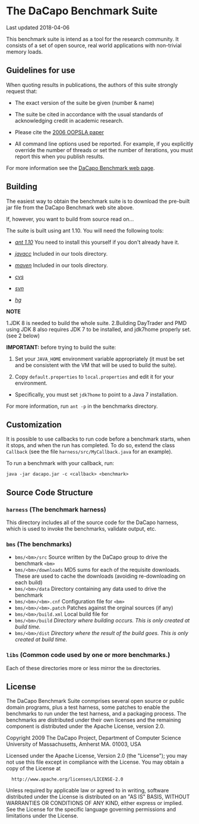 # The DaCapo Benchmark Suite

Last updated 2018-04-06

This benchmark suite is intend as a tool for the research community.
It consists of a set of open source, real world applications with
non-trivial memory loads.


## Guidelines for use

When quoting results in publications, the authors of this suite
strongly request that:

* The exact version of the suite be given (number & name)

* The suite be cited in accordance with the usual standards of acknowledging credit in academic research.

* Please cite the [2006 OOPSLA paper](http://doi.acm.org/10.1145/1167473.1167488)

* All command line options used be reported.  For example, if you explicitly override the number of threads or set the number of iterations, you must report this when you publish results. 

For more information see the [DaCapo Benchmark web page](http://dacapo-bench.org/).


## Building

The easiest way to obtain the benchmark suite is to download the pre-built jar file from the DaCapo Benchmark web site above.

If, however, you want to build from source read on...

The suite is built using ant 1.10.  You will need the following tools:

* *[ant 1.10](http://ant.apache.org)* You need to install this yourself if you don't already have it.

* *[javacc](http://javacc.dev.java.net/)* Included in our tools directory.

* *[maven](http://maven.apache.org)* Included in our tools directory.

* *[cvs](http:/www.nongnu.org/cvs)*

* *[svn](http://subversion.apache.org)*

* *[hg](https://www.mercurial-scm.org)*

**NOTE**

  1.JDK 8 is needed to build the whole suite.
  2.Building DayTrader and PMD using JDK 8 also requires JDK 7 to be installed, and jdk7home properly set. (see 2 below)

**IMPORTANT:** before trying to build the suite:

1. Set your `JAVA_HOME` environment variable appropriately (it must be set and be consistent with the VM that will be used to build the suite).

2. Copy `default.properties` to `local.properties` and edit it for your environment.

  * Specifically, you must set `jdk7home` to point to a Java 7 installation.


For more information, run `ant -p` in the benchmarks directory.

## Customization

It is possible to use callbacks to run code before a benchmark starts, when it stops, and when the run has completed.
To do so, extend the class `Callback` (see the file `harness/src/MyCallback.java` for an example).

To run a benchmark with your callback, run:

    java -jar dacapo.jar -c <callback> <benchmark>

## Source Code Structure

### `harness` (The benchmark harness)

This directory includes all of the source code for the DaCapo harness, which is used to invoke the benchmarks, validate output, etc.

	
### `bms` (The benchmarks)

* `bms/<bm>/src` Source written by the DaCapo group to drive the benchmark `<bm>`
* `bms/<bm>/downloads`	MD5 sums for each of the requisite downloads.  These are used to cache the downloads (avoiding re-downloading on each build)
* `bms/<bm>/data` Directory containing any data used to drive the benchmark
* `bms/<bm>/<bm>.cnf`	Configuration file for `<bm>`
* `bms/<bm>/<bm>.patch`	Patches against the orginal sources (if any)
* `bms/<bm>/build.xml`	Local build file for <bm>
* `bms/<bm>/build` _Directory where building occurs.  This is only created at build time._
* `bms/<bm>/dist` _Directory where the result of the build goes.  This is only created at build time._


### `libs` (Common code used by one or more benchmarks.)

Each of these directories more or less mirror the `bm` directories.



## License

The DaCapo Benchmark Suite conmprises several open source or public
domain programs, plus a test harness, some patches to enable the
benchmarks to run under the test harness, and a packaging process. The
benchmarks are distributed under their own licenses and the remaining
component is distributed under the Apache License, version 2.0.

   Copyright 2009 The DaCapo Project,
   Department of Computer Science
   University of Massachusetts,
   Amherst MA. 01003, USA

   Licensed under the Apache License, Version 2.0 (the "License");
   you may not use this file except in compliance with the License.
   You may obtain a copy of the License at

      http://www.apache.org/licenses/LICENSE-2.0

   Unless required by applicable law or agreed to in writing, software
   distributed under the License is distributed on an "AS IS" BASIS,
   WITHOUT WARRANTIES OR CONDITIONS OF ANY KIND, either express or implied.
   See the License for the specific language governing permissions and
   limitations under the License.
